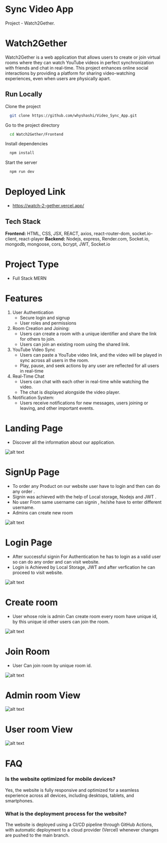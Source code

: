 # Sync Video App
Project - Watch2Gether.

# Watch2Gether
Watch2Gether is a web application that allows users to create or join virtual rooms where they can watch YouTube videos in perfect synchronization with friends and chat in real-time. This project enhances online social interactions by providing a platform for sharing video-watching experiences, even when users are physically apart.


## Run Locally

Clone the project

```bash
  git clone https://github.com/whyshashi/Video_Sync_App.git
```

Go to the project directory

```bash
  cd Watch2Gether/Frontend
```

Install dependencies

```bash
  npm install
```

Start the server

```bash
  npm run dev
```

# Deployed Link
- https://watch-2-gether.vercel.app/


## Tech Stack

**Frontend:** HTML, CSS, JSX, REACT, axios, react-router-dom, socket.io-client, react-player
**Backend:** Nodejs, express, Render.com, Socket.io, mongodb, mongoose, cors, bcrypt, JWT, Socket.io 



# Project Type
- Full Stack MERN


# Features
<ol>
  <li>User Authentication
    <ul>
      <li>Secure login and signup</li>
      <li>User roles and permissions</li>
    </ul>
  </li>
  <li>Room Creation and Joining:
    <ul>
      <li>Users can create a room with a unique identifier and share the link for others to join.</li>
<li>Users can join an existing room using the shared link.</li>
    </ul>
  </li>
  <li>YouTube Video Sync
    <ul>
      <li>Users can paste a YouTube video link, and the video will be played in sync across all users in the room.</li>
      <li>Play, pause, and seek actions by any user are reflected for all users in real-time</li>
    </ul>
  </li>

  <li>Real-Time Chat
    <ul>
      <li>Users can chat with each other in real-time while watching the video.</li>
      <li>The chat is displayed alongside the video player.</li>
    </ul>
  </li>

  <li>Notification System:
    <ul>
      <li>Users receive notifications for new messages, users joining or leaving, and other important events.</li>
    </ul>
  </li>
</ol>


# Landing Page 

- Discover all the information about our application.

![alt text](./readme-assist/landing.png)

# SignUp Page
- To order any Product on our website user have to login and then can do any order .
- Signin was achieved with the help of Local storage, Nodejs and JWT .
- No user From same username can signin , he/she have to enter different username.
- Admins can create new room

![alt text](./readme-assist/signup.png)

# Login Page
- After successful signin For Authentication he has to login as a valid user so can do any order and can visit website.
- Login is Achieved by Local Storage, JWT and after verfication he can proceed to visit website.

![alt text](./readme-assist/login.png)



# Create room
- User whose role is admin Can create room every room have unique id, by this unique id other users can join the room.

![alt text](./readme-assist/create_room.png)

# Join Room
- User Can join room by unique room id.

![alt text](./readme-assist/join_room.png)

# Admin room View

![alt text](./readme-assist/admin_page.png)

# User room View

![alt text](./readme-assist/user_page.png)

# FAQ

### Is the website optimized for mobile devices?

Yes, the website is fully responsive and optimized for a seamless experience across all devices, including desktops, tablets, and smartphones.

### What is the deployment process for the website?

The website is deployed using a CI/CD pipeline through GitHub Actions, with automatic deployment to a cloud provider (Vercel) whenever changes are pushed to the main branch.

